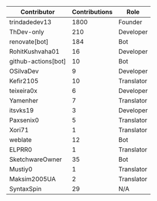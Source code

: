 | Contributor | Contributions | Role |
| ------------ | -------------- | ---- |
| trindadedev13 | 1800 | Founder |
| ThDev-only | 210 | Developer |
| renovate[bot] | 184 | Bot |
| RohitKushvaha01 | 16 | Developer |
| github-actions[bot] | 10 | Bot |
| OSilvaDev | 9 | Developer |
| Kefir2105 | 10 | Translator |
| teixeira0x | 6 | Developer |
| Yamenher | 7 | Translator |
| itsvks19 | 3 | Developer |
| Paxsenix0 | 5 | Translator |
| Xori71 | 1 | Translator |
| weblate | 12 | Bot |
| ELPRR0 | 1 | Translator |
| SketchwareOwner | 35 | Bot |
| Mustiy0 | 1 | Translator |
| Maksim2005UA | 2 | Translator |
| SyntaxSpin | 29 | N/A |
